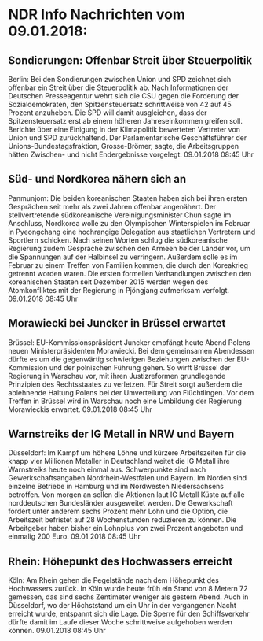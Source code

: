 # NDR Info Nachrichten vom 09.01.2018:


## Sondierungen: Offenbar Streit über Steuerpolitik
Berlin: Bei den Sondierungen zwischen Union und SPD zeichnet sich offenbar ein Streit über die Steuerpolitik ab. Nach Informationen der Deutschen Presseagentur wehrt sich die CSU gegen die Forderung der Sozialdemokraten, den Spitzensteuersatz schrittweise von 42 auf 45 Prozent anzuheben. Die SPD will damit ausgleichen, dass der Spitzensteuersatz erst ab einem höheren Jahreseinkommen greifen soll. Berichte über eine Einigung in der Klimapolitik bewerteten Vertreter von Union und SPD zurückhaltend. Der Parlamentarische Geschäftsführer der Unions-Bundestagsfraktion, Grosse-Brömer, sagte, die Arbeitsgruppen hätten Zwischen- und nicht Endergebnisse vorgelegt. 09.01.2018 08:45 Uhr 

## Süd- und Nordkorea nähern sich an
Panmunjom: Die beiden koreanischen Staaten haben sich bei ihren ersten Gesprächen seit mehr als zwei Jahren offenbar angenähert. Der stellvertretende südkoreanische Vereinigungsminister Chun sagte im Anschluss, Nordkorea wolle zu den Olympischen Winterspielen im Februar in Pyeongchang eine hochrangige Delegation aus staatlichen Vertretern und Sportlern schicken. Nach seinen Worten schlug die südkoreanische Regierung zudem Gespräche zwischen den Armeen beider Länder vor, um die Spannungen auf der Halbinsel zu verringern. Außerdem solle es im Februar zu einem Treffen von Familien kommen, die durch den Koreakrieg getrennt worden waren. Die ersten formellen Verhandlungen zwischen den koreanischen Staaten seit Dezember 2015 werden wegen des Atomkonfliktes mit der Regierung in Pjöngjang aufmerksam verfolgt. 09.01.2018 08:45 Uhr 

## Morawiecki bei Juncker in Brüssel erwartet
Brüssel:	EU-Kommissionspräsident Juncker empfängt heute Abend Polens neuen Ministerpräsidenten Morawiecki. Bei dem gemeinsamen Abendessen dürfte es um die gegenwärtig schwierigen Beziehungen zwischen der EU-Kommission und der polnischen Führung gehen. So wirft Brüssel der Regierung in Warschau vor, mit ihren Justizreformen grundlegende Prinzipien des Rechtsstaates zu verletzen. Für Streit sorgt außerdem die ablehnende Haltung Polens bei der Umverteilung von Flüchtlingen. Vor dem Treffen in Brüssel wird in Warschau noch eine Umbildung der Regierung Morawieckis erwartet. 09.01.2018 08:45 Uhr 

## Warnstreiks der IG Metall in NRW und Bayern
Düsseldorf:	Im Kampf um höhere Löhne und kürzere Arbeitszeiten für die knapp vier Millionen Metaller in Deutschland weitet die IG Metall ihre Warnstreiks heute noch einmal aus. Schwerpunkte sind nach Gewerkschaftsangaben Nordrhein-Westfalen und Bayern. Im Norden sind einzelne Betriebe in Hamburg und im Nordwesten Niedersachsens betroffen. Von morgen an sollen die Aktionen laut IG Metall Küste auf alle norddeutschen Bundesländer ausgeweitet werden. Die Gewerkschaft fordert unter anderem sechs Prozent mehr Lohn und die Option, die Arbeitszeit befristet auf 28 Wochenstunden reduzieren zu können. Die Arbeitgeber haben  bisher ein Lohnplus von zwei Prozent angeboten und einmalig 200 Euro. 09.01.2018 08:45 Uhr 

## Rhein: Höhepunkt des Hochwassers erreicht
Köln: Am Rhein gehen die Pegelstände nach dem Höhepunkt des Hochwassers zurück. In Köln wurde heute früh ein Stand von 8 Metern 72 gemessen, das sind sechs Zentimeter weniger als gestern Abend. Auch in Düsseldorf, wo der Höchststand um ein Uhr in der vergangenen Nacht erreicht wurde, entspannt sich die Lage. Die Sperre für den Schiffsverkehr dürfte damit im Laufe dieser Woche schrittweise aufgehoben werden können. 09.01.2018 08:45 Uhr 
